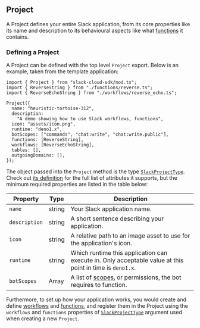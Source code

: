 ## Project

A Project defines your entire Slack application, from its core properties like its name and description to its behavioural
aspects like what [functions][functions] it contains.

### Defining a Project

A Project can be defined with the top level `Project` export. Below is an example, taken from the template application:

```
import { Project } from "slack-cloud-sdk/mod.ts";
import { ReverseString } from "./functions/reverse.ts";
import { ReverseEchoString } from "./workflows/reverse_echo.ts";

Project({
  name: "heuristic-tortoise-312",
  description:
    "A demo showing how to use Slack workflows, functions",
  icon: "assets/icon.png",
  runtime: "deno1.x",
  botScopes: ["commands", "chat:write", "chat:write.public"],
  functions: [ReverseString],
  workflows: [ReverseEchoString],
  tables: [],
  outgoingDomains: [],
});
```

The object passed into the `Project` method is the type [`SlackProjectType`][project-type]. Check out [its definition][project-type]
for the full list of attributes it supports, but the minimum required properties are listed in the table below:

|Property|Type|Description|
|---|---|---|
|`name`|string|Your Slack application name.|
|`description`|string|A short sentence describing your application.|
|`icon`|string|A relative path to an image asset to use for the application's icon.|
|`runtime`|string|Which runtime this application can execute in. Only acceptable value at this point in time is `deno1.x`.|
|`botScopes`|Array<string>|A list of [scopes][scopes], or permissions, the bot requires to function.|

Furthermore, to set up how your application works, you would create and define [workflows][workflows]
and [functions][functions], and register them in the Project using the `workflows` and `functions` properties
of [`SlackProjectType`][project-type] argument used when creating a new `Project`.

[workflows]: ./workflows.md
[functions]: ./functions.md
[project-type]: ../src/types.ts#L20
[scopes]: https://api.slack.com/scopes
